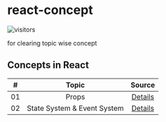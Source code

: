 # react-concept


![visitors](https://visitor-badge.glitch.me/badge?page_id=lokeshjawale96.react-concept)

for clearing topic wise concept

## Concepts in React

|  #  |            Topic             | Source |
| :-: | :----------------------------: | :-------: |
| 01  |     Props      | [Details](./props/src/App.js) |  
| 02  |     State System & Event System      | [Details](./animals/src/) |
